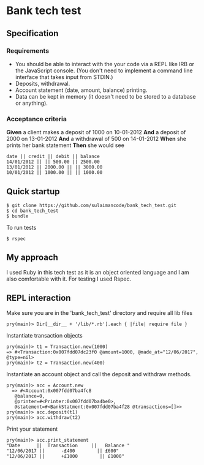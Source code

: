 # Bank tech test

## Specification

### Requirements

* You should be able to interact with the your code via a REPL like IRB or the JavaScript console.  (You don't need to implement a command line interface that takes input from STDIN.)
* Deposits, withdrawal.
* Account statement (date, amount, balance) printing.
* Data can be kept in memory (it doesn't need to be stored to a database or anything).

### Acceptance criteria

**Given** a client makes a deposit of 1000 on 10-01-2012
**And** a deposit of 2000 on 13-01-2012
**And** a withdrawal of 500 on 14-01-2012
**When** she prints her bank statement
**Then** she would see

```
date || credit || debit || balance
14/01/2012 || || 500.00 || 2500.00
13/01/2012 || 2000.00 || || 3000.00
10/01/2012 || 1000.00 || || 1000.00
```
## Quick startup

```
$ git clone https://github.com/sulaimancode/bank_tech_test.git
$ cd bank_tech_test
$ bundle
```
To run tests
```
$ rspec
```

## My approach

I used Ruby in this tech test as it is an object oriented language and I am also comfortable with it.
For testing I used Rspec.

## REPL interaction

Make sure you are in the 'bank_tech_test' directory and require all lib files
```
pry(main)> Dir[__dir__ + '/lib/*.rb'].each { |file| require file }
```
Instantiate transaction objects
```
pry(main)> t1 = Transaction.new(1000)
=> #<Transaction:0x007fdd07dc23f0 @amount=1000, @made_at="12/06/2017", @type=nil>
pry(main)> t2 = Transaction.new(400)
```
Instantiate an account object and call the deposit and withdraw methods.
```
pry(main)> acc = Account.new
  => #<Account:0x007fdd07ba4fc8
   @balance=0,
   @printer=#<Printer:0x007fdd07ba4be0>,
   @statement=#<BankStatment:0x007fdd07ba4f28 @transactions=[]>>
pry(main)> acc.deposit(t1)
pry(main)> acc.withdraw(t2)

```
Print your statement
```
pry(main)> acc.print_statement
"Date      ||  Transaction     ||   Balance "
"12/06/2017 ||      -£400        || £600"
"12/06/2017 ||      +£1000        || £1000"
```
